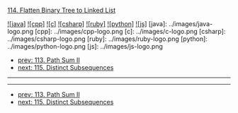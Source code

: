 [114. Flatten Binary Tree to Linked List](https://leetcode.com/problems/flatten-binary-tree-to-linked-list/)

[![java]](../java/114-flatten-binary-tree-to-linked-list.md)
[![cpp]](../cpp/114-flatten-binary-tree-to-linked-list.md)
[![c]](../c/114-flatten-binary-tree-to-linked-list.md)
[![csharp]](../csharp/114-flatten-binary-tree-to-linked-list.md)
[![ruby]](../ruby/114-flatten-binary-tree-to-linked-list.md)
[![python]](../python/114-flatten-binary-tree-to-linked-list.md)
[![js]](../js/114-flatten-binary-tree-to-linked-list.md)
[java]: ../images/java-logo.png
[cpp]: ../images/cpp-logo.png
[c]: ../images/c-logo.png
[csharp]: ../images/csharp-logo.png
[ruby]: ../images/ruby-logo.png
[python]: ../images/python-logo.png
[js]: ../images/js-logo.png

- [prev: 113. Path Sum II](113-path-sum-ii.md)
- [next: 115. Distinct Subsequences](115-distinct-subsequences.md)

---



---

- [prev: 113. Path Sum II](113-path-sum-ii.md)
- [next: 115. Distinct Subsequences](115-distinct-subsequences.md)
